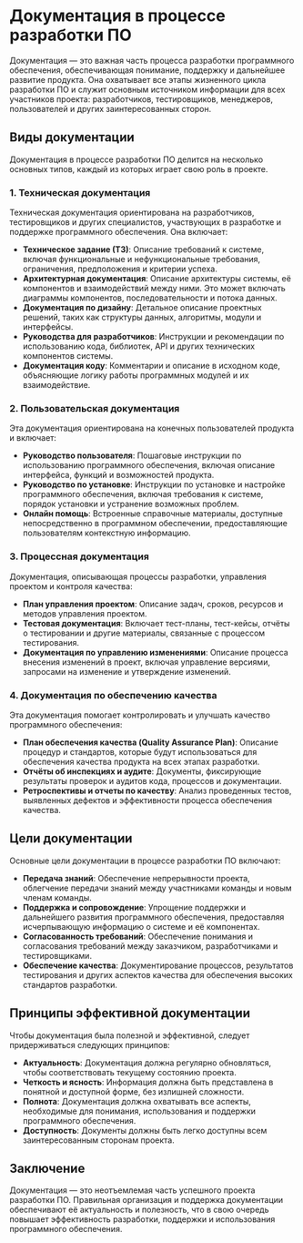 # Документация в процессе разработки ПО

Документация — это важная часть процесса разработки программного обеспечения, обеспечивающая понимание, поддержку и дальнейшее развитие продукта. Она охватывает все этапы жизненного цикла разработки ПО и служит основным источником информации для всех участников проекта: разработчиков, тестировщиков, менеджеров, пользователей и других заинтересованных сторон.

## Виды документации

Документация в процессе разработки ПО делится на несколько основных типов, каждый из которых играет свою роль в проекте.

### 1. **Техническая документация**

Техническая документация ориентирована на разработчиков, тестировщиков и других специалистов, участвующих в разработке и поддержке программного обеспечения. Она включает:

- **Техническое задание (ТЗ)**: Описание требований к системе, включая функциональные и нефункциональные требования, ограничения, предположения и критерии успеха.
- **Архитектурная документация**: Описание архитектуры системы, её компонентов и взаимодействий между ними. Это может включать диаграммы компонентов, последовательности и потока данных.
- **Документация по дизайну**: Детальное описание проектных решений, таких как структуры данных, алгоритмы, модули и интерфейсы.
- **Руководства для разработчиков**: Инструкции и рекомендации по использованию кода, библиотек, API и других технических компонентов системы.
- **Документация коду**: Комментарии и описание в исходном коде, объясняющие логику работы программных модулей и их взаимодействие.

### 2. **Пользовательская документация**

Эта документация ориентирована на конечных пользователей продукта и включает:

- **Руководство пользователя**: Пошаговые инструкции по использованию программного обеспечения, включая описание интерфейса, функций и возможностей продукта.
- **Руководство по установке**: Инструкции по установке и настройке программного обеспечения, включая требования к системе, порядок установки и устранение возможных проблем.
- **Онлайн помощь**: Встроенные справочные материалы, доступные непосредственно в программном обеспечении, предоставляющие пользователям контекстную информацию.

### 3. **Процессная документация**

Документация, описывающая процессы разработки, управления проектом и контроля качества:

- **План управления проектом**: Описание задач, сроков, ресурсов и методов управления проектом.
- **Тестовая документация**: Включает тест-планы, тест-кейсы, отчёты о тестировании и другие материалы, связанные с процессом тестирования.
- **Документация по управлению изменениями**: Описание процесса внесения изменений в проект, включая управление версиями, запросами на изменение и утверждение изменений.

### 4. **Документация по обеспечению качества**

Эта документация помогает контролировать и улучшать качество программного обеспечения:

- **План обеспечения качества (Quality Assurance Plan)**: Описание процедур и стандартов, которые будут использоваться для обеспечения качества продукта на всех этапах разработки.
- **Отчёты об инспекциях и аудите**: Документы, фиксирующие результаты проверок и аудитов кода, процессов и документации.
- **Ретроспективы и отчеты по качеству**: Анализ проведенных тестов, выявленных дефектов и эффективности процесса обеспечения качества.

## Цели документации

Основные цели документации в процессе разработки ПО включают:

- **Передача знаний**: Обеспечение непрерывности проекта, облегчение передачи знаний между участниками команды и новым членам команды.
- **Поддержка и сопровождение**: Упрощение поддержки и дальнейшего развития программного обеспечения, предоставляя исчерпывающую информацию о системе и её компонентах.
- **Согласованность требований**: Обеспечение понимания и согласования требований между заказчиком, разработчиками и тестировщиками.
- **Обеспечение качества**: Документирование процессов, результатов тестирования и других аспектов качества для обеспечения высоких стандартов разработки.

## Принципы эффективной документации

Чтобы документация была полезной и эффективной, следует придерживаться следующих принципов:

- **Актуальность**: Документация должна регулярно обновляться, чтобы соответствовать текущему состоянию проекта.
- **Четкость и ясность**: Информация должна быть представлена в понятной и доступной форме, без излишней сложности.
- **Полнота**: Документация должна охватывать все аспекты, необходимые для понимания, использования и поддержки программного обеспечения.
- **Доступность**: Документы должны быть легко доступны всем заинтересованным сторонам проекта.

## Заключение

Документация — это неотъемлемая часть успешного проекта разработки ПО. Правильная организация и поддержка документации обеспечивают её актуальность и полезность, что в свою очередь повышает эффективность разработки, поддержки и использования программного обеспечения.
